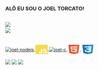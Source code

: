 ### ALÔ EU SOU O JOEL TORCATO!

<br>

<div>
  <a href="https://github.com/rafaballerini">
  <img height="180em" src="https://github-readme-stats.vercel.app/api?username=joeltorcato&show_icons=true&theme=dracula&include_all_commits=true&count_private=true"/> <br>
  <img height="180em" src="https://github-readme-stats.vercel.app/api/top-langs/?username=joeltorcato&layout=compact&langs_count=16&theme=dracula"/>
</div>

<br>
    
<div style="display: inline_block"><br>
  <img align="center" alt="joel-nodejs" height="30" width="40" src="https://cdn.jsdelivr.net/gh/devicons/devicon@latest/icons/nodejs/nodejs-original.svg"" />
  <img align="center" alt="joel.js" height="30" width="40" src="https://raw.githubusercontent.com/devicons/devicon/master/icons/javascript/javascript-plain.svg">
  <img align="center" alt="joel-c" height="30" width="40" src="https://cdn.jsdelivr.net/gh/devicons/devicon@latest/icons/c/c-original.svg">
  <img align="center" alt="joel-html" height="30" width="40" src="https://raw.githubusercontent.com/devicons/devicon/master/icons/html5/html5-original.svg">
  <img align="center" alt="joel-css" height="30" width="40" src="https://raw.githubusercontent.com/devicons/devicon/master/icons/css3/css3-original.svg">
</div>
    
<br>

<div> 
  <a href="https://www.instagram.com/joeltorcato/" target="_blank"><img src="https://img.shields.io/badge/-Instagram-%23E4405F?style=for-the-badge&logo=instagram&logoColor=white" target="_blank"></a>
  <a href = "mailto:joeljjforct@gmail.com"><img src="https://img.shields.io/badge/-Gmail-%23333?style=for-the-badge&logo=gmail&logoColor=white" target="_blank"></a>
  <a href="https://www.linkedin.com/in/joeltorcato/" target="_blank"><img src="https://img.shields.io/badge/-LinkedIn-%230077B5?style=for-the-badge&logo=linkedin&logoColor=white" target="_blank"></a> 
</div>
 
